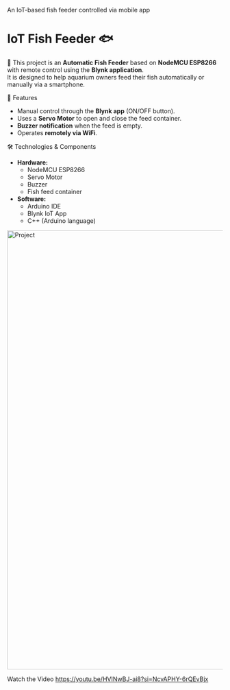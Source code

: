 An IoT-based fish feeder controlled via mobile app
# IoT Fish Feeder 🐟

 📌 This project is an **Automatic Fish Feeder** based on **NodeMCU ESP8266** with remote control using the **Blynk application**.  
It is designed to help aquarium owners feed their fish automatically or manually via a smartphone.

🚀 Features
- Manual control through the **Blynk app** (ON/OFF button).
- Uses a **Servo Motor** to open and close the feed container.
- **Buzzer notification** when the feed is empty.
- Operates **remotely via WiFi**.

🛠️ Technologies & Components
- **Hardware:**
  - NodeMCU ESP8266
  - Servo Motor
  - Buzzer
  - Fish feed container
- **Software:**
  - Arduino IDE
  - Blynk IoT App
  - C++ (Arduino language)

<img width="1536" height="1024" alt="Project" src="https://github.com/user-attachments/assets/9cc8667d-1554-4781-a3db-f9f265784ce9" />


Watch the Video  https://youtu.be/HVINwBJ-ai8?si=NcvAPHY-6rQEvBjx
